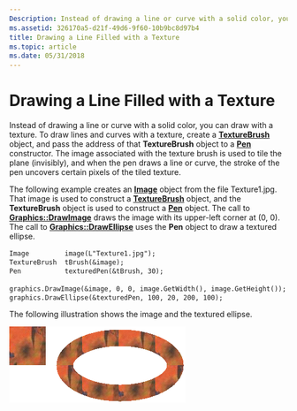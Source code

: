 ```yaml
---
Description: Instead of drawing a line or curve with a solid color, you can draw with a texture.
ms.assetid: 326170a5-d21f-49d6-9f60-10b9bc8d97b4
title: Drawing a Line Filled with a Texture
ms.topic: article
ms.date: 05/31/2018
---
```


# Drawing a Line Filled with a Texture

Instead of drawing a line or curve with a solid color, you can draw with a texture. To draw lines and curves with a texture, create a [**TextureBrush**](/windows/desktop/api/gdiplusbrush/nl-gdiplusbrush-texturebrush) object, and pass the address of that **TextureBrush** object to a [**Pen**](/windows/desktop/api/gdipluspen/nl-gdipluspen-pen) constructor. The image associated with the texture brush is used to tile the plane (invisibly), and when the pen draws a line or curve, the stroke of the pen uncovers certain pixels of the tiled texture.

The following example creates an [**Image**](/windows/desktop/api/gdiplusheaders/nl-gdiplusheaders-image) object from the file Texture1.jpg. That image is used to construct a [**TextureBrush**](/windows/desktop/api/gdiplusbrush/nl-gdiplusbrush-texturebrush) object, and the **TextureBrush** object is used to construct a [**Pen**](/windows/desktop/api/gdipluspen/nl-gdipluspen-pen) object. The call to [**Graphics::DrawImage**](https://msdn.microsoft.com/library/ms536042(v=VS.85).aspx) draws the image with its upper-left corner at (0, 0). The call to [**Graphics::DrawEllipse**](https://msdn.microsoft.com/library/ms536067(v=VS.85).aspx) uses the **Pen** object to draw a textured ellipse.


```
Image         image(L"Texture1.jpg");
TextureBrush  tBrush(&image);
Pen           texturedPen(&tBrush, 30);

graphics.DrawImage(&image, 0, 0, image.GetWidth(), image.GetHeight());
graphics.DrawEllipse(&texturedPen, 100, 20, 200, 100);
```



The following illustration shows the image and the textured ellipse.

![illustration showing a small rectangular image, then an elliptical line segment filled with the original image](images/pens7.png)

 

 



